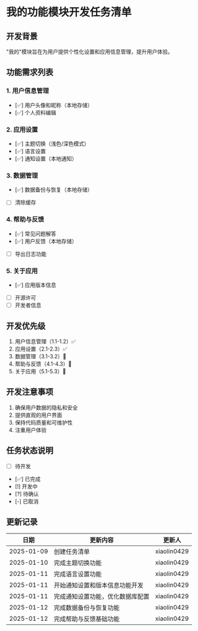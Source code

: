# 我的功能模块开发任务清单

## 开发背景
"我的"模块旨在为用户提供个性化设置和应用信息管理，提升用户体验。

## 功能需求列表

### 1. 用户信息管理
- [✅] 用户头像和昵称（本地存储）
- [✅] 个人资料编辑

### 2. 应用设置
- [✅] 主题切换（浅色/深色模式）
- [✅] 语言设置
- [✅] 通知设置（本地通知）

### 3. 数据管理
- [✅] 数据备份与恢复（本地存储）
- [ ] 清除缓存

### 4. 帮助与反馈
- [✅] 常见问题解答
- [✅] 用户反馈（本地存储）
- [ ] 导出日志功能

### 5. 关于应用
- [✅] 应用版本信息
- [ ] 开源许可
- [ ] 开发者信息

## 开发优先级
1. 用户信息管理（1.1-1.2）✅
2. 应用设置（2.1-2.3）✅
3. 数据管理（3.1-3.2）🔄
4. 帮助与反馈（4.1-4.3）🔄
5. 关于应用（5.1-5.3）🔄

## 开发注意事项
1. 确保用户数据的隐私和安全
2. 提供直观的用户界面
3. 保持代码质量和可维护性
4. 注重用户体验

## 任务状态说明
- [ ] 待开发
- [✅] 已完成
- [!] 开发中
- [?] 待确认
- [-] 已取消

## 更新记录
| 日期 | 更新内容 | 更新人 |
|------|----------|--------|
| 2025-01-09 | 创建任务清单 | xiaolin0429 |
| 2025-01-10 | 完成主题切换功能 | xiaolin0429 |
| 2025-01-11 | 完成语言设置功能 | xiaolin0429 |
| 2025-01-11 | 开始通知设置和版本信息功能开发 | xiaolin0429 |
| 2025-01-11 | 完成通知设置功能，优化数据库配置 | xiaolin0429 |
| 2025-01-12 | 完成数据备份与恢复功能 | xiaolin0429 |
| 2025-01-12 | 完成帮助与反馈基础功能 | xiaolin0429 | 